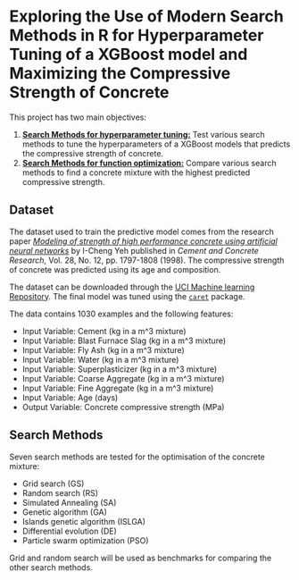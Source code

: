 # Exploring the Use of Modern Search Methods in R for Hyperparameter Tuning of a XGBoost model and Maximizing the Compressive Strength of Concrete

This project has two main objectives:  

1. [**Search Methods for hyperparameter tuning:**](https://rpubs.com/jeandsantos88/search_methods_for_hyperparameter_tuning_in_r) Test various search methods to tune the hyperparameters of a XGBoost models that predicts the compressive strength of concrete.
2. [**Search Methods for function optimization:**](https://rpubs.com/jeandsantos88/Concrete_Mixture_Optimization) Compare various search methods to find a concrete mixture with the highest predicted compressive strength.

## Dataset

The dataset used to train the predictive model comes from the research paper [*Modeling of strength of high performance concrete using artificial neural networks*](https://www.sciencedirect.com/science/article/pii/S0008884698001653) by I-Cheng Yeh published in *Cement and Concrete Research*, Vol. 28, No. 12, pp. 1797-1808 (1998). The compressive strength of concrete was predicted using its age and composition. 

The dataset can be downloaded through the [UCI Machine learning Repository](http://archive.ics.uci.edu/ml/datasets/Concrete+Compressive+Strength). The final model was tuned using the [`caret`](https://topepo.github.io/caret/index.html) package. 

The data contains 1030 examples and the following features:

* Input Variable: Cement (kg in a m^3 mixture)
* Input Variable: Blast Furnace Slag (kg in a m^3 mixture)
* Input Variable: Fly Ash (kg in a m^3 mixture)
* Input Variable: Water (kg in a m^3 mixture)
* Input Variable: Superplasticizer (kg in a m^3 mixture)
* Input Variable: Coarse Aggregate (kg in a m^3 mixture)
* Input Variable: Fine Aggregate (kg in a m^3 mixture)
* Input Variable: Age (days)
* Output Variable: Concrete compressive strength (MPa)

## Search Methods

Seven search methods are tested for the optimisation of the concrete mixture:  

- Grid search (GS)
- Random search (RS)
- Simulated Annealing (SA)
- Genetic algorithm (GA)
- Islands genetic algorithm (ISLGA)
- Differential evolution (DE)
- Particle swarm optimization (PSO)

Grid and random search will be used as benchmarks for comparing the other search methods.
